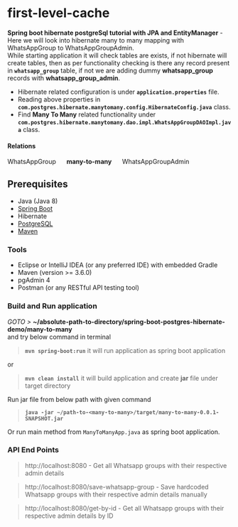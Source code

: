 # first-level-cache

**Spring boot hibernate postgreSql tutorial with JPA and EntityManager** - 
Here we will look into hibernate many to many mapping with WhatsAppGroup to WhatsAppGroupAdmin.  
While starting application it will check tables are exists, if not hibernate will create tables,
then as per functionality checking is there any record present in **`whatsapp_group`** table, 
if not we are adding dummy **whatsapp_group** records with **whatsapp_group_admin**.    

- Hibernate related configuration is under **`application.properties`** file.
- Reading above properties in **`com.postgres.hibernate.manytomany.config.HibernateConfig.java`** class.
- Find **Many To Many** related functionality under **`com.postgres.hibernate.manytomany.dao.impl.WhatsAppGroupDAOImpl.java`** class.


#### Relations
WhatsAppGroup   &nbsp;&nbsp;&nbsp;&nbsp;   **many-to-many**   &nbsp;&nbsp;&nbsp;&nbsp;   WhatsAppGroupAdmin   


## Prerequisites 
- Java (Java 8)
- [Spring Boot](https://spring.io/projects/spring-boot)
- Hibernate
- [PostgreSQL](https://www.postgresql.org/docs/)
- [Maven](https://maven.apache.org/guides/index.html)


### Tools
- Eclipse or IntelliJ IDEA (or any preferred IDE) with embedded Gradle
- Maven (version >= 3.6.0)
- pgAdmin 4
- Postman (or any RESTful API testing tool)


###  Build and Run application
_GOTO >_ **~/absolute-path-to-directory/spring-boot-postgres-hibernate-demo/many-to-many**  
and try below command in terminal
> **```mvn spring-boot:run```** it will run application as spring boot application

or
> **```mvn clean install```** it will build application and create **jar** file under target directory 

Run jar file from below path with given command
> **```java -jar ~/path-to-<many-to-many>/target/many-to-many-0.0.1-SNAPSHOT.jar```**

Or run main method from `ManyToManyApp.java` as spring boot application.


### API End Points

> http://localhost:8080 - Get all Whatsapp groups with their respective admin details 


> http://localhost:8080/save-whatsapp-group - Save hardcoded Whatsapp groups with their respective admin details manually  


> http://localhost:8080/get-by-id - Get all Whatsapp groups with their respective admin details by ID
